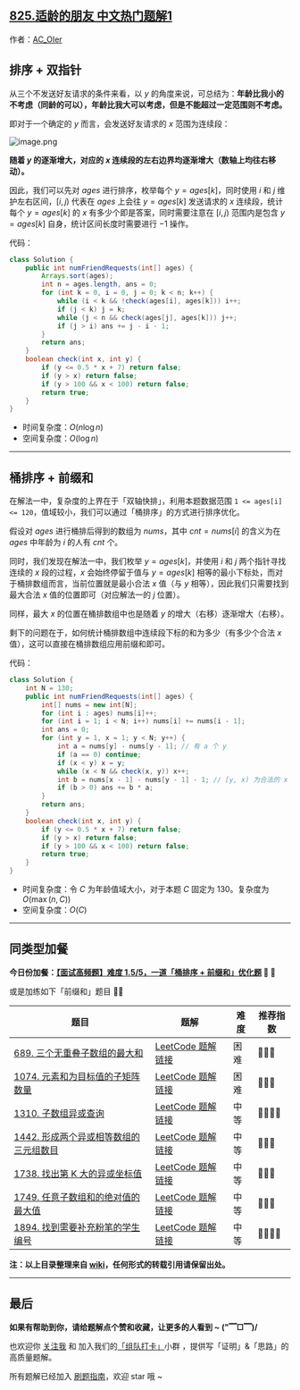 ## [825.适龄的朋友 中文热门题解1](https://leetcode.cn/problems/friends-of-appropriate-ages/solutions/100000/gong-shui-san-xie-yi-ti-shuang-jie-pai-x-maa8)

作者：[AC_OIer](https://leetcode.cn/u/AC_OIer)
## 排序 + 双指针 

从三个不发送好友请求的条件来看，以 $y$ 的角度来说，可总结为：**年龄比我小的不考虑（同龄的可以），年龄比我大可以考虑，但是不能超过一定范围则不考虑。**

即对于一个确定的 $y$ 而言，会发送好友请求的 $x$ 范围为连续段：

![image.png](https://pic.leetcode-cn.com/1640558862-McjmOR-image.png)

**随着 $y$ 的逐渐增大，对应的 $x$ 连续段的左右边界均逐渐增大（数轴上均往右移动）。**

因此，我们可以先对 $ages$ 进行排序，枚举每个 $y = ages[k]$，同时使用 $i$ 和 $j$ 维护左右区间，$[i, j)$ 代表在 $ages$ 上会往 $y = ages[k]$ 发送请求的 $x$ 连续段，统计每个 $y = ages[k]$ 的 $x$ 有多少个即是答案，同时需要注意在 $[i, j)$ 范围内是包含 $y = ages[k]$ 自身，统计区间长度时需要进行 $-1$ 操作。

代码：
```Java []
class Solution {
    public int numFriendRequests(int[] ages) {
        Arrays.sort(ages);
        int n = ages.length, ans = 0;
        for (int k = 0, i = 0, j = 0; k < n; k++) {
            while (i < k && !check(ages[i], ages[k])) i++;
            if (j < k) j = k;
            while (j < n && check(ages[j], ages[k])) j++;
            if (j > i) ans += j - i - 1;
        }
        return ans;
    }
    boolean check(int x, int y) {
        if (y <= 0.5 * x + 7) return false;
        if (y > x) return false;
        if (y > 100 && x < 100) return false; 
        return true;
    }
}
```
* 时间复杂度：$O(n\log{n})$
* 空间复杂度：$O(\log{n})$

---

## 桶排序 + 前缀和 

在解法一中，复杂度的上界在于「双轴快排」，利用本题数据范围 `1 <= ages[i] <= 120`，值域较小，我们可以通过「桶排序」的方式进行排序优化。

假设对 $ages$ 进行桶排后得到的数组为 $nums$，其中 $cnt = nums[i]$ 的含义为在 $ages$ 中年龄为 $i$ 的人有 $cnt$ 个。

同时，我们发现在解法一中，我们枚举 $y = ages[k]$，并使用 $i$ 和 $j$ 两个指针寻找连续的 $x$ 段的过程，$x$ 会始终停留于值与 $y = ages[k]$ 相等的最小下标处，而对于桶排数组而言，当前位置就是最小合法 $x$ 值（与 $y$ 相等），因此我们只需要找到最大合法 $x$ 值的位置即可（对应解法一的 $j$ 位置）。

同样，最大 $x$ 的位置在桶排数组中也是随着 $y$ 的增大（右移）逐渐增大（右移）。

剩下的问题在于，如何统计桶排数组中连续段下标的和为多少（有多少个合法 $x$ 值），这可以直接在桶排数组应用前缀和即可。

代码：
```Java []
class Solution {
    int N = 130;
    public int numFriendRequests(int[] ages) {
        int[] nums = new int[N];
        for (int i : ages) nums[i]++;
        for (int i = 1; i < N; i++) nums[i] += nums[i - 1];
        int ans = 0;
        for (int y = 1, x = 1; y < N; y++) {
            int a = nums[y] - nums[y - 1]; // 有 a 个 y
            if (a == 0) continue;
            if (x < y) x = y;
            while (x < N && check(x, y)) x++;
            int b = nums[x - 1] - nums[y - 1] - 1; // [y, x) 为合法的 x 范围，对于每个 y 而言，有 b 个 x
            if (b > 0) ans += b * a;
        }
        return ans;
    }
    boolean check(int x, int y) {
        if (y <= 0.5 * x + 7) return false;
        if (y > x) return false;
        if (y > 100 && x < 100) return false; 
        return true;
    }
}
```
* 时间复杂度：令 $C$ 为年龄值域大小，对于本题 $C$ 固定为 $130$。复杂度为 $O(\max(n, C))$
* 空间复杂度：$O(C)$

---

## 同类型加餐

**今日份加餐：[【面试高频题】难度 1.5/5，一道「桶排序 + 前缀和」优化题](https%3A//mp.weixin.qq.com/s?__biz%3DMzU4NDE3MTEyMA%3D%3D%26mid%3D2247490510%26idx%3D1%26sn%3D1caa56e8871fb4236264b40048b06fb6) 🎉 🎉**

或是加练如下「前缀和」题目 🍭🍭 

| 题目                                                         | 题解                                                         | 难度 | 推荐指数 |
| ------------------------------------------------------------ | ------------------------------------------------------------ | ---- | -------- |
| [689. 三个无重叠子数组的最大和](https://leetcode-cn.com/problems/maximum-sum-of-3-non-overlapping-subarrays/) | [LeetCode 题解链接](https://leetcode-cn.com/problems/maximum-sum-of-3-non-overlapping-subarrays/solution/gong-shui-san-xie-jie-he-qian-zhui-he-de-ancx/) | 困难 | 🤩🤩🤩      |
| [1074. 元素和为目标值的子矩阵数量](https://leetcode-cn.com/problems/number-of-submatrices-that-sum-to-target/) | [LeetCode 题解链接](https://leetcode-cn.com/problems/number-of-submatrices-that-sum-to-target/solution/gong-shui-san-xie-you-hua-mei-ju-de-ji-b-uttw/) | 困难 | 🤩🤩🤩      |
| [1310. 子数组异或查询](https://leetcode-cn.com/problems/xor-queries-of-a-subarray/) | [LeetCode 题解链接](https://leetcode-cn.com/problems/xor-queries-of-a-subarray/solution/gong-shui-san-xie-yi-ti-shuang-jie-shu-z-rcgu/) | 中等 | 🤩🤩🤩🤩     |
| [1442. 形成两个异或相等数组的三元组数目](https://leetcode-cn.com/problems/count-triplets-that-can-form-two-arrays-of-equal-xor/) | [LeetCode 题解链接](https://leetcode-cn.com/problems/count-triplets-that-can-form-two-arrays-of-equal-xor/solution/gong-shui-san-xie-xiang-jie-shi-yong-qia-7gzm/) | 中等 | 🤩🤩🤩      |
| [1738. 找出第 K 大的异或坐标值](https://leetcode-cn.com/problems/find-kth-largest-xor-coordinate-value/) | [LeetCode 题解链接](https://leetcode-cn.com/problems/find-kth-largest-xor-coordinate-value/solution/gong-shui-san-xie-xiang-jie-li-yong-er-w-ai0d/) | 中等 | 🤩🤩🤩      |
| [1749. 任意子数组和的绝对值的最大值](https://leetcode-cn.com/problems/maximum-absolute-sum-of-any-subarray/) | [LeetCode 题解链接](https://leetcode-cn.com/problems/maximum-absolute-sum-of-any-subarray/solution/xiang-jie-qian-zhui-he-jie-fa-fen-xi-si-yibby/) | 中等 | 🤩🤩🤩      |
| [1894. 找到需要补充粉笔的学生编号](https://leetcode-cn.com/problems/find-the-student-that-will-replace-the-chalk/) | [LeetCode 题解链接](https://leetcode-cn.com/problems/find-the-student-that-will-replace-the-chalk/solution/gong-shui-san-xie-yi-ti-shuang-jie-qian-kpqsk/) | 中等 | 🤩🤩🤩🤩     |

**注：以上目录整理来自 [wiki](https://github.com/SharingSource/LogicStack-LeetCode/wiki/前缀和)，任何形式的转载引用请保留出处。**

---

## 最后

**如果有帮助到你，请给题解点个赞和收藏，让更多的人看到 ~ ("▔□▔)/**

也欢迎你 [关注我](https://oscimg.oschina.net/oscnet/up-19688dc1af05cf8bdea43b2a863038ab9e5.png) 和 加入我们的[「组队打卡」](https://leetcode-cn.com/u/ac_oier/)小群 ，提供写「证明」&「思路」的高质量题解。

所有题解已经加入 [刷题指南](https://github.com/SharingSource/LogicStack-LeetCode/wiki)，欢迎 star 哦 ~ 